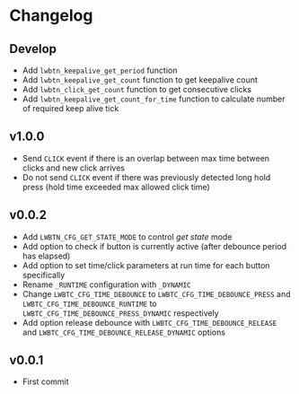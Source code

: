 # Changelog

## Develop

- Add `lwbtn_keepalive_get_period` function
- Add `lwbtn_keepalive_get_count` function to get keepalive count
- Add `lwbtn_click_get_count` function to get consecutive clicks
- Add `lwbtn_keepalive_get_count_for_time` function to calculate number of required keep alive tick

## v1.0.0

- Send `CLICK` event if there is an overlap between max time between clicks and new click arrives
- Do not send `CLICK` event if there was previously detected long hold press (hold time exceeded max allowed click time)

## v0.0.2

- Add `LWBTN_CFG_GET_STATE_MODE` to control *get state* mode
- Add option to check if button is currently active (after debounce period has elapsed) 
- Add option to set time/click parameters at run time for each button specifically
- Rename `_RUNTIME` configuration with `_DYNAMIC` 
- Change `LWBTC_CFG_TIME_DEBOUNCE` to `LWBTC_CFG_TIME_DEBOUNCE_PRESS` and `LWBTC_CFG_TIME_DEBOUNCE_RUNTIME` to `LWBTC_CFG_TIME_DEBOUNCE_PRESS_DYNAMIC` respectively
- Add option release debounce with `LWBTC_CFG_TIME_DEBOUNCE_RELEASE` and `LWBTC_CFG_TIME_DEBOUNCE_RELEASE_DYNAMIC` options

## v0.0.1

- First commit